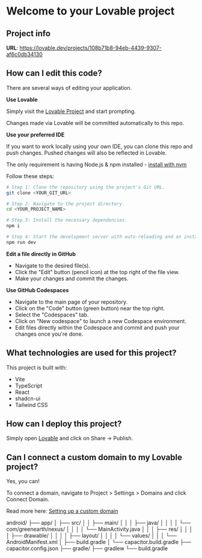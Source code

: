 # Welcome to your Lovable project

## Project info

**URL**: https://lovable.dev/projects/108b71b8-94eb-4439-9307-af6c0db34130

## How can I edit this code?

There are several ways of editing your application.

**Use Lovable**

Simply visit the [Lovable Project](https://lovable.dev/projects/108b71b8-94eb-4439-9307-af6c0db34130) and start prompting.

Changes made via Lovable will be committed automatically to this repo.

**Use your preferred IDE**

If you want to work locally using your own IDE, you can clone this repo and push changes. Pushed changes will also be reflected in Lovable.

The only requirement is having Node.js & npm installed - [install with nvm](https://github.com/nvm-sh/nvm#installing-and-updating)

Follow these steps:

```sh
# Step 1: Clone the repository using the project's Git URL.
git clone <YOUR_GIT_URL>

# Step 2: Navigate to the project directory.
cd <YOUR_PROJECT_NAME>

# Step 3: Install the necessary dependencies.
npm i

# Step 4: Start the development server with auto-reloading and an instant preview.
npm run dev
```

**Edit a file directly in GitHub**

- Navigate to the desired file(s).
- Click the "Edit" button (pencil icon) at the top right of the file view.
- Make your changes and commit the changes.

**Use GitHub Codespaces**

- Navigate to the main page of your repository.
- Click on the "Code" button (green button) near the top right.
- Select the "Codespaces" tab.
- Click on "New codespace" to launch a new Codespace environment.
- Edit files directly within the Codespace and commit and push your changes once you're done.

## What technologies are used for this project?

This project is built with:

- Vite
- TypeScript
- React
- shadcn-ui
- Tailwind CSS

## How can I deploy this project?

Simply open [Lovable](https://lovable.dev/projects/108b71b8-94eb-4439-9307-af6c0db34130) and click on Share -> Publish.

## Can I connect a custom domain to my Lovable project?

Yes, you can!

To connect a domain, navigate to Project > Settings > Domains and click Connect Domain.

Read more here: [Setting up a custom domain](https://docs.lovable.dev/tips-tricks/custom-domain#step-by-step-guide)

android/
├── app/
│   ├── src/
│   │   ├── main/
│   │   │   ├── java/
│   │   │   │   └── com/greenearth/nexus/
│   │   │   │       └── MainActivity.java
│   │   │   ├── res/
│   │   │   │   ├── drawable/
│   │   │   │   ├── layout/
│   │   │   │   └── values/
│   │   │   └── AndroidManifest.xml
│   ├── build.gradle
│   └── capacitor.build.gradle
├── capacitor.config.json
├── gradle/
├── gradlew
└── build.gradle
